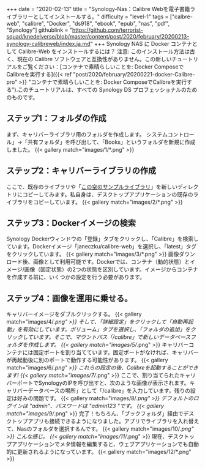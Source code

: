 +++
date = "2020-02-13"
title = "Synology-Nas：Calibre Webを電子書籍ライブラリーとしてインストールする。"
difficulty = "level-1"
tags = ["calbre-web", "calibre", "Docker", "ds918", "ebook", "epub", "nas", "pdf", "Synology"]
githublink = "https://github.com/terrorist-squad/knedelverse/blob/master/content/post/2020/february/20200213-synology-calibreweb/index.ja.md"
+++
Synology NAS に Docker コンテナとして Calibre-Web をインストールするには？ 注意: このインストール方法は古く、現在の Calibre ソフトウェアと互換性がありません。この新しいチュートリアルをご覧ください：[コンテナで素晴らしいことを: Docker ComposeでCalibreを実行する]({{< ref "post/2020/february/20200221-docker-Calibre-pro" >}} "コンテナで素晴らしいことを: Docker ComposeでCalibreを実行する").このチュートリアルは、すべての Synology DS プロフェッショナルのためのものです。
## ステップ1：フォルダの作成
まず、キャリバーライブラリ用のフォルダを作成します。  システムコントロール」→「共有フォルダ」を呼び出して、「Books」というフォルダを新規に作成しました。
{{< gallery match="images/1/*.png" >}}

## ステップ2：キャリバーライブラリの作成
ここで、既存のライブラリや「[この空のサンプルライブラリ](https://drive.google.com/file/d/1zfeU7Jh3FO_jFlWSuZcZQfQOGD0NvXBm/view)」を新しいディレクトリにコピーしてみます。私自身は、デスクトップアプリケーションの既存のライブラリをコピーしています。
{{< gallery match="images/2/*.png" >}}

## ステップ3：Dockerイメージの検索
Synology Dockerウィンドウの「登録」タブをクリックし、「Calibre」を検索しています。Dockerイメージ「janeczku/calibre-web」を選択し、「latest」タグをクリックしています。
{{< gallery match="images/3/*.png" >}}
画像ダウンロード後、画像として利用可能です。Dockerでは、コンテナ（動的状態）とイメージ/画像（固定状態）の2つの状態を区別しています。イメージからコンテナを作成する前に、いくつかの設定を行う必要があります。
## ステップ4：画像を運用に乗せる。
キャリバーイメージをダブルクリックする。
{{< gallery match="images/4/*.png" >}}
そして、「詳細設定」をクリックして「自動再起動」を有効にしています。ボリューム」タブを選択し、「フォルダの追加」をクリックしています。そこで、マウントパス「/calibre」で新しいデータベースフォルダを作成します。
{{< gallery match="images/5/*.png" >}}
キャリバーコンテナには固定ポートを割り当てています。固定ポートがなければ、キャリバーが再起動後に別のポートで動作する可能性があります。
{{< gallery match="images/6/*.png" >}}
これらの設定の後、Calibreを起動することができます!
{{< gallery match="images/7/*.png" >}}
ここで、割り当てられたキャリバーポートでSynologyのIPを呼び出すと、次のような画像が表示されます。キャリバーデータベースの場所」として「/calibre」を入力しています。残りの設定は好みの問題です。
{{< gallery match="images/8/*.png" >}}
デフォルトのログインは "admin"、パスワードは "admin123 "です。
{{< gallery match="images/9/*.png" >}}
完了！もちろん、「ブックフォルダ」経由でデスクトップアプリも接続できるようになりました。アプリでライブラリを入れ替えて、Nasのフォルダを選択するんです。
{{< gallery match="images/10/*.png" >}}
こんな感じ。
{{< gallery match="images/11/*.png" >}}
現在、デスクトップアプリケーションでメタ情報を編集すると、ウェブアプリケーションでも自動的に更新されるようになっています。
{{< gallery match="images/12/*.png" >}}
